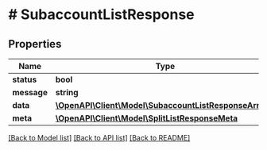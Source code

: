 # # SubaccountListResponse

## Properties

Name | Type | Description | Notes
------------ | ------------- | ------------- | -------------
**status** | **bool** |  |
**message** | **string** |  |
**data** | [**\OpenAPI\Client\Model\SubaccountListResponseArray[]**](SubaccountListResponseArray.md) |  |
**meta** | [**\OpenAPI\Client\Model\SplitListResponseMeta**](SplitListResponseMeta.md) |  |

[[Back to Model list]](../../README.md#models) [[Back to API list]](../../README.md#endpoints) [[Back to README]](../../README.md)
